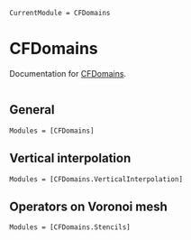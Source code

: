 ```@meta
CurrentModule = CFDomains
```

# CFDomains

Documentation for [CFDomains](https://github.com/ClimFlows/CFDomains.jl).

```@index
```

## General

```@autodocs
Modules = [CFDomains]
```

## Vertical interpolation

```@autodocs
Modules = [CFDomains.VerticalInterpolation]
```

## Operators on Voronoi mesh

```@autodocs
Modules = [CFDomains.Stencils]
```
